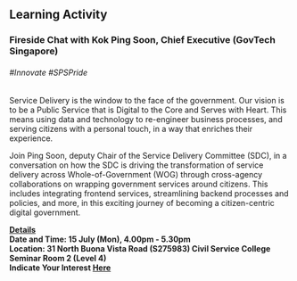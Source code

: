<!-- ---
title: 'Learning Festival 1-19 July 2019'
permalink: /events/learning-journeys/event-details/la_fc_govtech/
breadcrumb: 'Learning Activity'

--- -->


## Learning Activity
### Fireside Chat with Kok Ping Soon, Chief Executive (GovTech Singapore)

###### _#Innovate #SPSPride_

Service Delivery is the window to the face of the government. Our vision is to be a Public Service that is Digital to the Core and Serves with Heart. This means using data and technology to re-engineer business processes, and serving citizens with a personal touch, in a way that enriches their experience. 

Join Ping Soon, deputy Chair of the Service Delivery Committee (SDC), in a conversation on how the SDC is driving the transformation of service delivery across Whole-of-Government (WOG) through cross-agency collaborations on wrapping government services around citizens. This includes integrating frontend services, streamlining backend processes and policies, and more, in this exciting journey of becoming a citizen-centric digital government.

<b><u>Details</u><br>
**Date and Time: 15 July (Mon), 4.00pm - 5.30pm** <br>
**Location: 31 North Buona Vista Road (S275983) Civil Service College <br>Seminar Room 2 (Level 4)** <br>
**Indicate Your Interest [Here](https://www.eventbrite.sg/e/psw-2019-fireside-chat-series-chat-with-ce-kok-ping-soon-tickets-61285176613)** 

